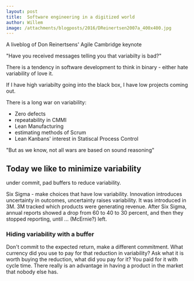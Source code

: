 ```yaml
---
layout: post
title:  Software engineering in a digitized world
author: Willem
image: /attachments/blogposts/2016/DReinertsen2007a_400x400.jpg
---
```


A liveblog of Don Reinertsens' Agile Cambridge keynote

"Have you received messages telling you that variabilty is bad?"

There is a tendency in software development to think in binary - either hate variability of love it.

If I have high variabilty going into the black box, I have low projects coming out.

There is a long war on variability:

* Zero defects
* repeatability in CMMI
* Lean Manufacturing
* estimating methods of Scrum
* Lean Kanbans' interest in Statiscal Process Control

"But as we know, not all wars are based on sound reasoning"

## Today we like to minimize variability

under commit, pad buffers to reduce variability.

Six Sigma - make choices that have low variability. Innovation introduces uncertainty in outcomes, uncertainty raises variability. It was introduced in 3M. 3M tracked which products were generating revenue. After Six Sigma, annual reports showed a drop from 60 to 40 to 30 percent, and then they stopped reporting, until ... (McErnie?) left.

### Hiding variability with a buffer

Don't commit to the expected return, make a different commitment. What currency did you use to pay for that reduction in variability? Ask what it is worth buying the reduction, what did you pay for it? You paid for it with cycle time. There really is an advantage in having a product in the market that nobody else has.
